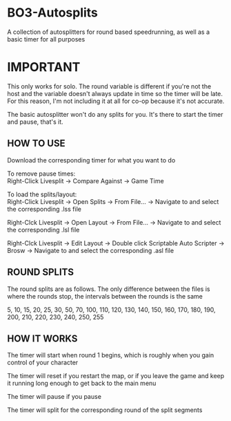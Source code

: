 # BO3-Autosplits
A collection of autosplitters for round based speedrunning, as well as a basic timer for all purposes

# IMPORTANT
This only works for solo. The round variable is different if you're not the host and the variable doesn't always update in time so the timer will be late. For this reason, I'm not including it at all for co-op because it's not accurate.

The basic autosplitter won't do any splits for you. It's there to start the timer and pause, that's it.

## HOW TO USE
Download the corresponding timer for what you want to do

To remove pause times:
</br>Right-Click Livesplit -> Compare Against -> Game Time

To load the splits/layout:
</br>Right-Click Livesplit -> Open Splits -> From File... -> Navigate to and select the corresponding .lss file

Right-Clck Livesplit -> Open Layout -> From File... -> Navigate to and select the corresponding .lsl file

Right-Clck Livesplit -> Edit Layout -> Double click Scriptable Auto Scripter -> Brosw -> Navigate to and select the corresponding .asl file

## ROUND SPLITS
The round splits are as follows. The only difference between the files is where the rounds stop, the intervals between the rounds is the same

5, 10, 15, 20, 25, 30, 50, 70, 100, 110, 120, 130, 140, 150, 160, 170, 180, 190, 200, 210, 220, 230, 240, 250, 255

## HOW IT WORKS
The timer will start when round 1 begins, which is roughly when you gain control of your character

The timer will reset if you restart the map, or if you leave the game and keep it running long enough to get back to the main menu

The timer will pause if you pause

The timer will split for the corresponding round of the split segments
